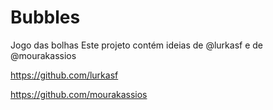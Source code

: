 # Bubbles
Jogo das bolhas
Este projeto contém ideias de @lurkasf e de @mourakassios

https://github.com/lurkasf

https://github.com/mourakassios
